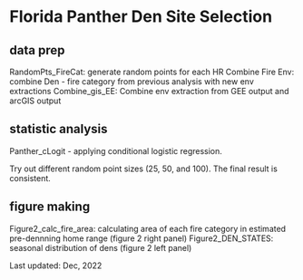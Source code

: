 # Florida Panther Den Site Selection
## data prep
RandomPts_FireCat: generate random points for each HR
Combine Fire Env: combine Den - fire category from previous analysis with new env extractions
Combine_gis_EE: Combine env extraction from GEE output and arcGIS output

## statistic analysis
Panther_cLogit - applying conditional logistic regression. 

Try out different random point sizes (25, 50, and 100). The final result is consistent.

## figure making 
Figure2_calc_fire_area: calculating area of each fire category in estimated pre-dennning home range (figure 2 right panel)
Figure2_DEN_STATES: seasonal distribution of dens (figure 2 left panel)


Last updated: Dec, 2022
